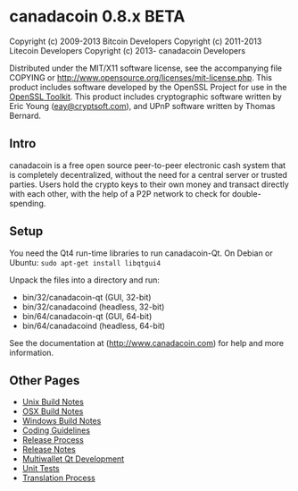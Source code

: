 canadacoin 0.8.x BETA
====================

Copyright (c) 2009-2013 Bitcoin Developers
Copyright (c) 2011-2013 Litecoin Developers
Copyright (c) 2013- canadacoin Developers

Distributed under the MIT/X11 software license, see the accompanying
file COPYING or http://www.opensource.org/licenses/mit-license.php.
This product includes software developed by the OpenSSL Project for use in the [OpenSSL Toolkit](http://www.openssl.org/). This product includes
cryptographic software written by Eric Young ([eay@cryptsoft.com](mailto:eay@cryptsoft.com)), and UPnP software written by Thomas Bernard.


Intro
---------------------
canadacoin is a free open source peer-to-peer electronic cash system that is
completely decentralized, without the need for a central server or trusted
parties.  Users hold the crypto keys to their own money and transact directly
with each other, with the help of a P2P network to check for double-spending.


Setup
---------------------
You need the Qt4 run-time libraries to run canadacoin-Qt. On Debian or Ubuntu:
        `sudo apt-get install libqtgui4`

Unpack the files into a directory and run:

- bin/32/canadacoin-qt (GUI, 32-bit)
- bin/32/canadacoind (headless, 32-bit)
- bin/64/canadacoin-qt (GUI, 64-bit)
- bin/64/canadacoind (headless, 64-bit)

See the documentation at (http://www.canadacoin.com)
for help and more information.
                                                                                                                                                                           
                                                                                                                                                                           
Other Pages                                                                                                                                                                
---------------------                                                                                                                                                      
- [Unix Build Notes](build-unix.md)                                                                                                                                        
- [OSX Build Notes](build-osx.md)                                                                                                                                          
- [Windows Build Notes](build-msw.md)                                                                                                                                      
- [Coding Guidelines](coding.md)                                                                                                                                           
- [Release Process](release-process.md)                                                                                                                                    
- [Release Notes](release-notes.md)                                                                                                                                        
- [Multiwallet Qt Development](multiwallet-qt.md)                                                                                                                          
- [Unit Tests](unit-tests.md)                                                                                                                                              
- [Translation Process](translation_process.md)
